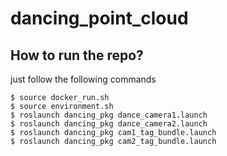 # dancing_point_cloud
## How to run the repo?
just follow the following commands
```
$ source docker_run.sh
$ source environment.sh
$ roslaunch dancing_pkg dance_camera1.launch
$ roslaunch dancing_pkg dance_camera2.launch
$ roslaunch dancing_pkg cam1_tag_bundle.launch
$ roslaunch dancing_pkg cam2_tag_bundle.launch
```
